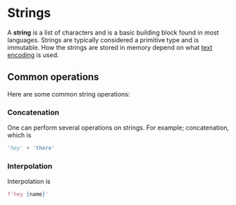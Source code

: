 # Strings

A **string** is a list of characters and is a basic building block found in most
languages. Strings are typically considered a primitive type and is immutable.
How the strings are stored in memory depend on what
[text encoding](./text_encoding.md) is used.

## Common operations

Here are some common string operations:

### Concatenation

One can perform several operations on strings. For example; concatenation, which
is

```python
'hey' + 'there'
```

### Interpolation

Interpolation is

```python
f'hey {name}'
```
